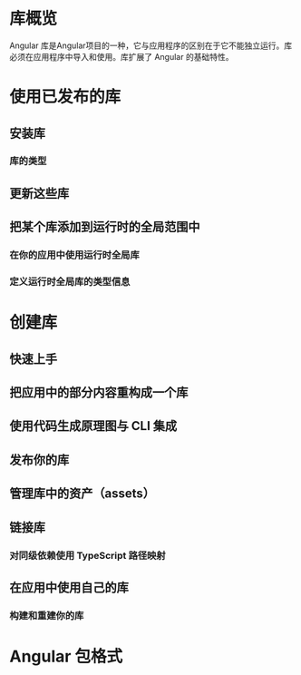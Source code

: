 # 库概览
Angular 库是Angular项目的一种，它与应用程序的区别在于它不能独立运行。库必须在应用程序中导入和使用。库扩展了 Angular 的基础特性。

# 使用已发布的库
## 安装库
### 库的类型
## 更新这些库
## 把某个库添加到运行时的全局范围中
### 在你的应用中使用运行时全局库
### 定义运行时全局库的类型信息

# 创建库
## 快速上手
## 把应用中的部分内容重构成一个库
## 使用代码生成原理图与 CLI 集成
## 发布你的库
## 管理库中的资产（assets）
## 链接库
### 对同级依赖使用 TypeScript 路径映射
## 在应用中使用自己的库
### 构建和重建你的库

# Angular 包格式